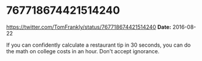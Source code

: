# 767718674421514240
https://twitter.com/TomFrankly/status/767718674421514240
**Date:** 2016-08-22

If you can confidently calculate a restaurant tip in 30 seconds, you can do the math on college costs in an hour. Don't accept ignorance.
